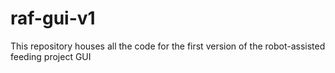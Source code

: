 # raf-gui-v1
This repository houses all the code for the first version of the robot-assisted feeding project GUI
